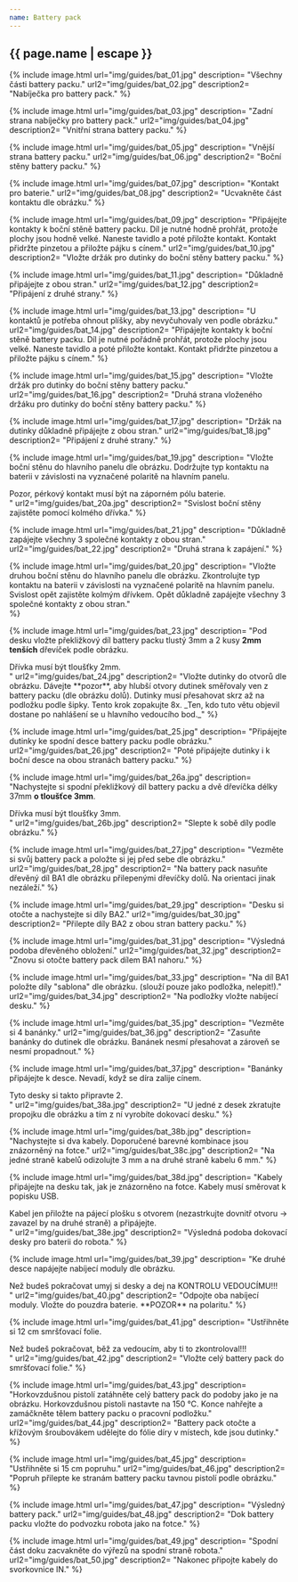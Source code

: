 ```yaml
---
name: Battery pack
---
```

## {{ page.name | escape }}
{% include image.html
    url="img/guides/bat_01.jpg"
    description=
        "Všechny části battery packu."
    url2="img/guides/bat_02.jpg"
    description2=
        "Nabíječka pro battery pack."
%}

{% include image.html
    url="img/guides/bat_03.jpg"
    description=
        "Zadní strana nabíječky pro battery pack."
    url2="img/guides/bat_04.jpg"
    description2=
        "Vnitřní strana battery packu."
%}

{% include image.html
    url="img/guides/bat_05.jpg"
    description=
        "Vnější strana battery packu."
    url2="img/guides/bat_06.jpg"
    description2=
        "Boční stěny battery packu."
%}

{% include image.html
    url="img/guides/bat_07.jpg"
    description=
        "Kontakt pro baterie."
    url2="img/guides/bat_08.jpg"
    description2=
        "Ucvakněte část kontaktu dle obrázku."
%}

{% include image.html
    url="img/guides/bat_09.jpg"
    description=
        "Připájejte kontakty k boční stěně battery packu. Díl je nutné hodně prohřát, protože plochy jsou hodně velké. Naneste tavidlo a poté přiložte kontakt. Kontakt přidržte pinzetou a přiložte pájku s cínem."
    url2="img/guides/bat_10.jpg"
    description2=
        "Vložte držák pro dutinky do boční stěny battery packu."
%}

{% include image.html
    url="img/guides/bat_11.jpg"
    description=
        "Důkladně připájejte z obou stran."
    url2="img/guides/bat_12.jpg"
    description2=
        "Připájení z druhé strany."
%}

{% include image.html
    url="img/guides/bat_13.jpg"
    description=
        "U kontaktů je potřeba ohnout plíšky, aby nevyčuhovaly ven podle obrázku."
    url2="img/guides/bat_14.jpg"
    description2=
        "Připájejte kontakty k boční stěně battery packu. Díl je nutné pořádně prohřát, protože plochy jsou velké. Naneste tavidlo a poté přiložte kontakt. Kontakt přidržte pinzetou a přiložte pájku s cínem."
%}

{% include image.html
    url="img/guides/bat_15.jpg"
    description=
        "Vložte držák pro dutinky do boční stěny battery packu."
    url2="img/guides/bat_16.jpg"
    description2=
        "Druhá strana vloženého držáku pro dutinky do boční stěny battery packu."
%}

{% include image.html
    url="img/guides/bat_17.jpg"
    description=
        "Držák na dutinky důkladně připájejte z obou stran."
    url2="img/guides/bat_18.jpg"
    description2=
        "Připájení z druhé strany."
%}

{% include image.html
    url="img/guides/bat_19.jpg"
    description=
        "Vložte boční stěnu do hlavního panelu dle obrázku. Dodržujte typ kontaktu na baterii v závislosti na vyznačené polaritě na hlavním panelu.
<div class=\"alert\">Pozor, pérkový kontakt musí být na záporném pólu baterie.</div>"
    url2="img/guides/bat_20a.jpg"
    description2=
        "Svislost boční stěny zajistěte pomocí kolmého dřívka."
%}

{% include image.html
    url="img/guides/bat_21.jpg"
    description=
        "Důkladně zapájejte všechny 3 společné kontakty z obou stran."
    url2="img/guides/bat_22.jpg"
    description2=
        "Druhá strana k zapájení."
%}

{% include image.html
    url="img/guides/bat_20.jpg"
    description=
        "Vložte druhou boční stěnu do hlavního panelu dle obrázku. Zkontrolujte typ kontaktu na baterii v závislosti na vyznačené polaritě na hlavním panelu. Svislost opět zajistěte kolmým dřívkem. Opět důkladně zapájejte všechny 3 společné kontakty z obou stran."  
%}

{% include image.html
    url="img/guides/bat_23.jpg"
    description=
        "Pod desku vložte překližkový díl battery packu tlustý 3mm a 2 kusy **2mm tenších** dřevíček podle obrázku.
<div class=\"alert\">Dřívka musí být tloušťky 2mm.</div>"
    url2="img/guides/bat_24.jpg"
    description2=
        "Vložte dutinky do otvorů dle obrázku. Dávejte **pozor**, aby hlubší otvory dutinek směřovaly ven z battery packu (dle obrázku dolů). Dutinky musí přesahovat skrz až na podložku podle šipky. Tento krok zopakujte 8x.  _Ten, kdo tuto větu objevil dostane po nahlášení se u hlavního vedoucího bod._"
%}

{% include image.html
    url="img/guides/bat_25.jpg"
    description=
        "Připájejte dutinky ke spodní desce battery packu podle obrázku."
    url2="img/guides/bat_26.jpg"
    description2=
        "Poté připájejte dutinky i k boční desce na obou stranách battery packu."
%}

{% include image.html
    url="img/guides/bat_26a.jpg"
    description=
        "Nachystejte si spodní překližkový díl battery packu a dvě dřevíčka délky 37mm **o tloušťce 3mm**.
<div class=\"alert\">Dřívka musí být tloušťky 3mm.</div>"
    url2="img/guides/bat_26b.jpg"
    description2=
        "Slepte k sobě díly podle obrázku."
%}

{% include image.html
    url="img/guides/bat_27.jpg"
    description=
        "Vezměte si svůj battery pack a položte si jej před sebe dle obrázku."
    url2="img/guides/bat_28.jpg"
    description2=
        "Na battery pack nasuňte dřevěný díl BA1 dle obrázku přilepenými dřevíčky dolů. Na orientaci jinak nezáleží."
%}

{% include image.html
    url="img/guides/bat_29.jpg"
    description=
        "Desku si otočte a nachystejte si díly BA2."
    url2="img/guides/bat_30.jpg"
    description2=
        "Přilepte díly BA2 z obou stran battery packu."
%}

{% include image.html
    url="img/guides/bat_31.jpg"
    description=
        "Výsledná podoba dřevěného obložení."
    url2="img/guides/bat_32.jpg"
    description2=
        "Znovu si otočte battery pack dílem BA1 nahoru."
%}

{% include image.html
    url="img/guides/bat_33.jpg"
    description=
        "Na díl BA1 položte díly \"sablona\" dle obrázku. (slouží pouze jako podložka, nelepit!)."
    url2="img/guides/bat_34.jpg"
    description2=
        "Na podložky vložte nabíjecí desku."
%}

{% include image.html
    url="img/guides/bat_35.jpg"
    description=
        "Vezměte si 4 banánky."
    url2="img/guides/bat_36.jpg"
    description2=
        "Zasuňte banánky do dutinek dle obrázku. Banánek nesmí přesahovat a zároveň se nesmí propadnout."
%}

{% include image.html
    url="img/guides/bat_37.jpg"
    description=
        "Banánky připájejte k desce. Nevadí, když se díra zalije cínem. 

<div class=\"alert\">Tyto desky si takto připravte 2.</div>"
    url2="img/guides/bat_38a.jpg"
    description2=
        "U jedné z desek zkratujte propojku dle obrázku a tím z ní vyrobíte dokovací desku."
%}

{% include image.html
    url="img/guides/bat_38b.jpg"
    description=
        "Nachystejte si dva kabely. Doporučené barevné kombinace jsou znázorněný na fotce."
    url2="img/guides/bat_38c.jpg"
    description2=
        "Na jedné straně kabelů odizolujte 3 mm a na druhé straně kabelu 6 mm."
%}

{% include image.html
    url="img/guides/bat_38d.jpg"
    description=
        "Kabely připájejte na desku tak, jak je znázorněno na fotce. Kabely musí směrovat k popisku USB.

<div class=\"alert\">Kabel jen přiložte na pájecí plošku s otvorem (nezastrkujte dovnitř otvoru -> zavazel by na druhé straně) a připájejte.</div>"
    url2="img/guides/bat_38e.jpg"
    description2=
        "Výsledná podoba dokovací desky pro baterii do robota."
%}

{% include image.html
    url="img/guides/bat_39.jpg"
    description=
        "Ke druhé desce napájejte nabíjecí moduly dle obrázku.
<div class=\"alert\">Než budeš pokračovat umyj si desky a dej na KONTROLU VEDOUCÍMU!!!</div>"
    url2="img/guides/bat_40.jpg"
    description2=
        "Odpojte oba nabíjecí moduly. Vložte do pouzdra baterie. **POZOR** na polaritu."
%}

{% include image.html
    url="img/guides/bat_41.jpg"
    description=
        "Ustřihněte si 12 cm smršťovací folie.
<div class=\"alert\">Než budeš pokračovat, běž za vedoucím, aby ti to zkontroloval!!!</div>"
    url2="img/guides/bat_42.jpg"
    description2=
        "Vložte celý battery pack do smršťovací folie."
%}

{% include image.html
    url="img/guides/bat_43.jpg"
    description=
        "Horkovzdušnou pistolí zatáhněte celý battery pack do podoby jako je na obrázku. Horkovzdušnou pistoli nastavte na 150 °C. Konce nahřejte a zamáčkněte tělem battery packu o pracovní podložku."
    url2="img/guides/bat_44.jpg"
    description2=
        "Battery pack otočte a křížovým šroubovákem udělejte do fólie díry v místech, kde jsou dutinky."
%}

{% include image.html
    url="img/guides/bat_45.jpg"
    description=
        "Ustřihněte si 15 cm popruhu."
    url2="img/guides/bat_46.jpg"
    description2=
        "Popruh přilepte ke stranám battery packu tavnou pistolí podle obrázku."
%}

{% include image.html
    url="img/guides/bat_47.jpg"
    description=
        "Výsledný battery pack."
    url2="img/guides/bat_48.jpg"
    description2=
        "Dok battery packu vložte do podvozku robota jako na fotce."
%}

{% include image.html
    url="img/guides/bat_49.jpg"
    description=
        "Spodní část doku zacvakněte do výřezů na spodní straně robota."
    url2="img/guides/bat_50.jpg"
    description2=
        "Nakonec připojte kabely do svorkovnice IN."
%}